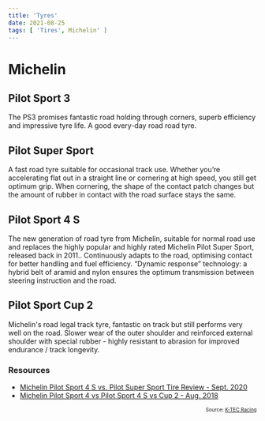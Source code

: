 ```yaml
---
title: 'Tyres'
date: 2021-08-25
tags: [ 'Tires', Michelin' ]
---
```


# Michelin

## Pilot Sport 3
The PS3 promises fantastic road holding through corners, superb efficiency and
impressive tyre life. A good every-day road road tyre.

## Pilot Super Sport
A fast road tyre suitable for occasional track use. Whether you’re accelerating
flat out in a straight line or cornering at high speed, you still get optimum
grip. When cornering, the shape of the contact patch changes but the amount of
rubber in contact with the road surface stays the same.

## Pilot Sport 4 S
The new generation of road tyre from Michelin, suitable for normal road use and
replaces the highly popular and highly rated Michelin Pilot Super Sport,
released back in 2011.. Continuously adapts to the road, optimising contact for
better handling and fuel efficiency. “Dynamic response” technology: a hybrid
belt of aramid and nylon ensures the optimum transmission between steering
instruction and the road.

## Pilot Sport Cup 2
Michelin's road legal track tyre, fantastic on track but still performs very
well on the road. Slower wear of the outer shoulder and reinforced external
shoulder with special rubber - highly resistant to abrasion for improved
endurance / track longevity.

### Resources
- [Michelin Pilot Sport 4 S vs. Pilot Super Sport Tire Review - Sept. 2020](https://tflcar.com/2020/09/michelin-pilot-sport-4s-vs-super-sport-review/)
- [Michelin Pilot Sport 4 vs Pilot Sport 4 S vs Cup 2 - Aug. 2018](https://www.youtube.com/watch?v=aMv64liOqIE)

<p style="font-size: 10px" align="right">
    Source: <a href="https://www.k-tecracing.com/show_product.asp?id=5626&appid=25">K-TEC Racing</a>
</p>
